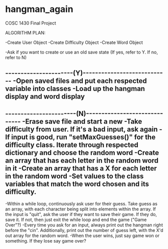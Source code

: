 # hangman_again
COSC 1430 Final Project

ALGORITHM  PLAN:

-Create User Object
-Create Difficulty Object
-Create Word Object

-Ask if you want to create or use an old save state
(If yes, refer to Y. If no, refer to N)

----------------------(Y)----------------------------
-Open saved files and put each respected variable into classes
-Load up the hangman display and word display
------------------------------------------------------

-----------------------(N)------------------------------
-Erase save file and start a new
-Take difficulty from user. If it's a bad input, ask again
-If input is good, run "setMaxGuesses()" for the difficulty class. Iterate through respected dictionary and choose the random word
-Create an array that has each letter in the random word in it
-Create an array that has a X for each letter in the random word
-Set values to the class variables that match the word chosen and its difficulty.
--------------------------------------------------------

-Within a while loop, continuously ask user for their guess. Take guess as an array, with each character being split into elements within the array. If the input is "quit", ask the user if they want to save their game. If they do, save it. If not, then just exit the while loop and end the game ("Game Over"?)
-Every time you ask for an input, always print out the hangman right before the "cin". Additionally, print out the number of guess left, with the X'd out array for the random word.
-When the user wins, just say game won or something. If they lose say game over?
